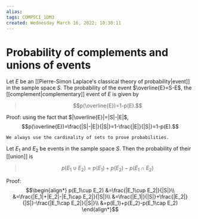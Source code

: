 ```yaml
---
alias: 
tags: COMPSCI_1DM3
created: Wednesday March 16, 2022; 10:30:11 
---
```

# Probability of complements and unions of events
Let $E$ be an [[Pierre-Simon Laplace's classical theory of probability|event]]  in the sample space $S$. The probability of the event $\overline{E}=S-E$, the [[complement|complementary]] event of $E$ is given by

> $$p(\overline{E})=1-p(E).$$

Proof: using the fact that $|\overline{E}|=|S|-|E|$,
$$p(\overline{E})=\frac{|S|-|E|}{|S|}=1-\frac{|E|}{|S|}=1-p(E).$$

```ad-tip
We always use the cardinality of sets to prove probabilities.
```

Let $E_1$ and $E_2$ be events in the sample space $S$. Then the probability of their [[union]] is

> $$p(E_1\cup E_2)=p(E_1)+p(E_2)-p(E_1\cap E_2)$$

Proof:
$$\begin{align*}
p(E_1\cup E_2)
&=\frac{|E_1\cup E_2|}{|S|}\\
&=\frac{|E_1|+|E_2|-|E_1\cap E_2|}{|S|}\\
&=\frac{|E_1|}{|S|}+\frac{|E_2|}{|S|}-\frac{|E_1\cap E_2|}{|S|}\\
&=p(E_1)+p(E_2)-p(E_1\cap E_2)
\end{align*}$$